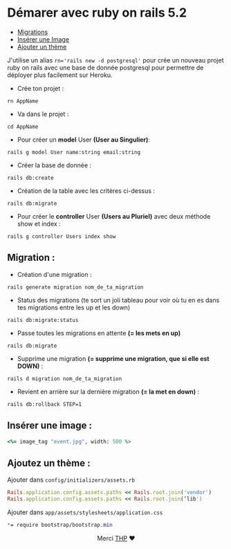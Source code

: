 # Démarer avec ruby on rails 5.2
- [Migrations](#migrations-)
- [Insérer une Image](#insérer-une-image-)
- [Ajouter un thème](#ajoutez-un-thème-)

J'utilise un alias 
``
rn='rails new -d postgresql'
``
pour crée un nouveau projet ruby on rails avec une base de donnée postgresql pour permettre de déployer plus facilement sur Heroku.

- Crée ton projet :
```shell
rn AppName
```

- Va dans le projet :
```shell
cd AppName
```

- Pour créer un <strong>model</strong> User <strong>(User au Singulier)</strong>:
```shell
rails g model User name:string email:string 
```

- Créer la base de donnée :
```shell
rails db:create 
````

- Création de la table avec les critères ci-dessus :
```shell
rails db:migrate
````

- Pour créer le <strong>controller</strong> User <strong>(Users au Pluriel)</strong> avec deux méthode show et index :
```shell
rails g controller Users index show
```

## Migration :
- Création d'une migration :
```shell
rails generate migration nom_de_ta_migration
```

- Status des migrations (te sort un joli tableau pour voir où tu en es dans tes migrations entre les up et les down)
```shell
rails db:migrate:status
```

- Passe toutes les migrations en attente <strong>(= les mets en up)</strong>
```shell
rails db:migrate
```

- Supprime une migration **(= supprime une migration, que si elle est DOWN)** :
```shell
rails d migration nom_de_ta_migration 
```

- Revient en arrière sur la dernière migration **(= la met en down)** :
```shell
rails db:rollback STEP=1
```

## Insérer une image :
```ruby
<%= image_tag "event.jpg", width: 500 %>
```

## Ajoutez un thème :

Ajouter dans `config/initializers/assets.rb`
```ruby
Rails.application.config.assets.paths << Rails.root.join('vendor')
Rails.application.config.assets.paths << Rails.root.join(‘lib')
````

Ajouter dans `app/assets/stylesheets/application.css`
```css
*= require bootstrap/bootstrap.min
```


<p align="center"> 
Merci <a href="https://www.thehackingproject.org/">THP</a> ❤️ 
</p>

